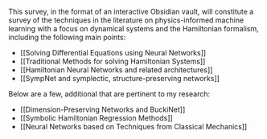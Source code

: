 This survey, in the format of an interactive Obsidian vault, will constitute a survey of the techniques in the literature on physics-informed machine learning with a focus on dynamical systems and the Hamiltonian formalism, including the following main points:
- [[Solving Differential Equations using Neural Networks]]
- [[Traditional Methods for solving Hamiltonian Systems]]
- [[Hamiltonian Neural Networks and related architectures]]
- [[SympNet and symplectic, structure-preserving networks]]

Below are a few, additional that are pertinent to my research: 
- [[Dimension-Preserving Networks and BuckiNet]]
- [[Symbolic Hamiltonian Regression Methods]]
- [[Neural Networks based on Techniques from Classical Mechanics]]
